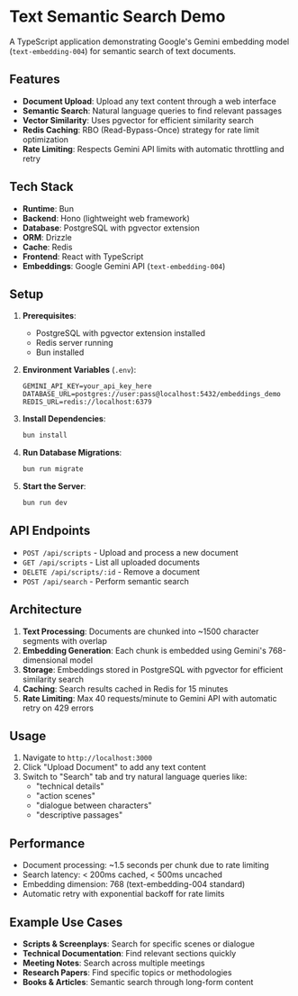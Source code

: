 # Text Semantic Search Demo

A TypeScript application demonstrating Google's Gemini embedding model (`text-embedding-004`) for semantic search of text documents.

## Features

- **Document Upload**: Upload any text content through a web interface
- **Semantic Search**: Natural language queries to find relevant passages
- **Vector Similarity**: Uses pgvector for efficient similarity search
- **Redis Caching**: RBO (Read-Bypass-Once) strategy for rate limit optimization
- **Rate Limiting**: Respects Gemini API limits with automatic throttling and retry

## Tech Stack

- **Runtime**: Bun
- **Backend**: Hono (lightweight web framework)
- **Database**: PostgreSQL with pgvector extension
- **ORM**: Drizzle
- **Cache**: Redis
- **Frontend**: React with TypeScript
- **Embeddings**: Google Gemini API (`text-embedding-004`)

## Setup

1. **Prerequisites**:
   - PostgreSQL with pgvector extension installed
   - Redis server running
   - Bun installed

2. **Environment Variables** (`.env`):
   ```
   GEMINI_API_KEY=your_api_key_here
   DATABASE_URL=postgres://user:pass@localhost:5432/embeddings_demo
   REDIS_URL=redis://localhost:6379
   ```

3. **Install Dependencies**:
   ```bash
   bun install
   ```

4. **Run Database Migrations**:
   ```bash
   bun run migrate
   ```

5. **Start the Server**:
   ```bash
   bun run dev
   ```

## API Endpoints

- `POST /api/scripts` - Upload and process a new document
- `GET /api/scripts` - List all uploaded documents
- `DELETE /api/scripts/:id` - Remove a document
- `POST /api/search` - Perform semantic search

## Architecture

1. **Text Processing**: Documents are chunked into ~1500 character segments with overlap
2. **Embedding Generation**: Each chunk is embedded using Gemini's 768-dimensional model
3. **Storage**: Embeddings stored in PostgreSQL with pgvector for efficient similarity search
4. **Caching**: Search results cached in Redis for 15 minutes
5. **Rate Limiting**: Max 40 requests/minute to Gemini API with automatic retry on 429 errors

## Usage

1. Navigate to `http://localhost:3000`
2. Click "Upload Document" to add any text content
3. Switch to "Search" tab and try natural language queries like:
   - "technical details"
   - "action scenes"
   - "dialogue between characters"
   - "descriptive passages"

## Performance

- Document processing: ~1.5 seconds per chunk due to rate limiting
- Search latency: < 200ms cached, < 500ms uncached
- Embedding dimension: 768 (text-embedding-004 standard)
- Automatic retry with exponential backoff for rate limits

## Example Use Cases

- **Scripts & Screenplays**: Search for specific scenes or dialogue
- **Technical Documentation**: Find relevant sections quickly
- **Meeting Notes**: Search across multiple meetings
- **Research Papers**: Find specific topics or methodologies
- **Books & Articles**: Semantic search through long-form content